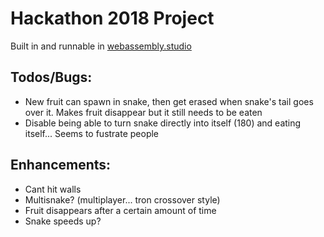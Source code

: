 # Hackathon 2018 Project

Built in and runnable in [webassembly.studio](https://webassembly.studio/?f=xu5ktxlhehe)

## Todos/Bugs:
 * New fruit can spawn in snake, then get erased when snake's tail goes over it. Makes fruit disappear but it still needs to be eaten
 * Disable being able to turn snake directly into itself (180) and eating itself... Seems to fustrate people
 
## Enhancements:
 * Cant hit walls
 * Multisnake? (multiplayer... tron crossover style)
 * Fruit disappears after a certain amount of time
 * Snake speeds up?
